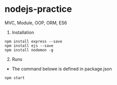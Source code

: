 # nodejs-practice

MVC, Module, OOP, ORM, ES6

1. Installation

```
npm install express --save
npm install ejs --save
npm install nodemon -g
```

2. Runs

- The command belowe is defined in package.json

```
npm start
```
